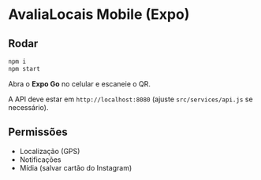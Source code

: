 # AvaliaLocais Mobile (Expo)

## Rodar
```bash
npm i
npm start
```
Abra o **Expo Go** no celular e escaneie o QR.

A API deve estar em `http://localhost:8080` (ajuste `src/services/api.js` se necessário).

## Permissões
- Localização (GPS)
- Notificações
- Mídia (salvar cartão do Instagram)
